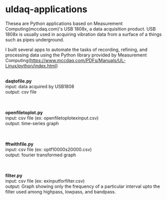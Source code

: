 # uldaq-applications

Thesea are Python applications based on Measurement Computing(mccdaq.com)'s USB 1808x, a data acquisition product.
USB 1808x is usually used in acquiring vibration data from a surface of a things such as pipes underground.

I built several apps to automate the tasks of recording, refining, and processing data using the Python library provided by Measurement Computing(https://www.mccdaq.com/PDFs/Manuals/UL-Linux/python/index.html)


<br>**daqtofile.py**<br>
input: data acquired by USB1808<br>
output: csv file<br>
<br>

<br>**openfiletoplot.py**<br>
input: csv file (ex: openfiletoplotexinput.csv)<br>
output: time-series graph<br>
<br>

<br>**fftwithfile.py**<br>
input: csv file (ex: optf10000s20000.csv)<br>
output: fourier transformed graph<br>
<br>

<br>**filter.py**<br>
input: csv file (ex: exinputforfilter.csv)<br>
output: Graph showing only the frequency of a particular interval upto the filter used among highpass, lowpass, and bandpass.
<br>

